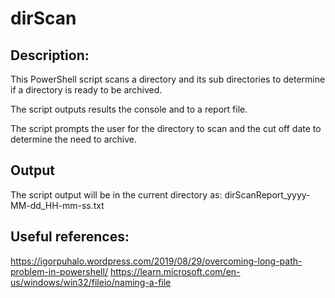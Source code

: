 # dirScan
 
## Description: 
  This PowerShell script scans a directory and its sub directories to determine if a directory is ready to be archived.

  The script outputs results the console and to a report file.

  The script prompts the user for the directory to scan and the cut off date to determine the need to archive.

## Output              
  The script output will be in the current directory as: 
      dirScanReport_yyyy-MM-dd_HH-mm-ss.txt

## Useful references:
  https://igorpuhalo.wordpress.com/2019/08/29/overcoming-long-path-problem-in-powershell/
  https://learn.microsoft.com/en-us/windows/win32/fileio/naming-a-file

  